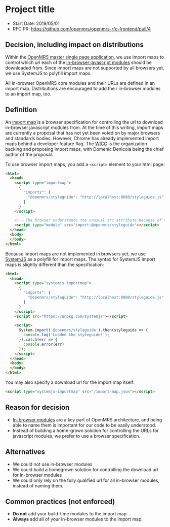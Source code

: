 # Project title
- Start Date: 2019/05/01
- RFC PR: https://github.com/openmrs/openmrs-rfc-frontend/pull/4

## Decision, including impact on distributions
Within the [OpenMRS master single page application](/text/0001-single-page-applications.md), we use import maps to control which url each
of the [in-browser javascript modules](/text/0002-modules.md) should be downloaded from. Since import maps are not supported by all browsers yet,
we use SystemJS to polyfill import maps.

All in-browser OpenMRS core modules and their URLs are defined in an import map. Distributions are encouraged to add their in-browser modules to an import map, too.

## Definition
An [import map](https://github.com/WICG/import-maps) is a browser specification for controlling the url to download in-browser javascript modules from. At the
time of this writing, import maps are currently a proposal that has not yet been voted on by major browsers and standards bodies. However, Chrome has already
implemented import maps behind a developer feature flag. The [WICG](https://wicg.github.io/admin/charter.html) is the organization backing and proposing import
maps, with Domenic Denicola being the chief author of the proposal.

To use browser import maps, you add a `<script>` element to your html page:
```html
<html>
  <head>
    <script type="importmap">
      {
        "imports": {
          "@openmrs/styleguide": "http://localhost:8080/styleguide.js"
        }
      }
    </script>

    <!-- The browser understands the unusual src attribute because of the import map we have defined above -->
    <script type="module" src="import:@openmrs/styleguide"></script>
  </head>
  <body>
  </body>
</html>
```

Because import maps are not implemented in browsers yet, we use [SystemJS](https://github.com/systemjs/systemjs) as a polyfill for import maps.
The syntax for SystemJS import maps is slightly different than the specification:

```html
<html>
  <head>
    <script type="systemjs-importmap">
      {
        "imports": {
          "@openmrs/styleguide": "http://localhost:8080/styleguide.js"
        }
      }
    </script>
    <script src="https://unpkg.com/systemjs"></script>

    <script>
      System.import('@openmrs/styleguide').then(styleguide => {
        console.log('Loaded the styleguide!');
      }).catch(err => {
        console.error(err)
      });
    </script>
  </head>
  <body>
  </body>
</html>
```

You may also specify a download url for the import map itself:
```html
<script type="systemjs-importmap" src="/import-map.json"></script>
```

## Reason for decision
- [In-browser modules](/text/0002-modules.md) are a key part of OpenMRS architecture, and being able to name them is important for our code to be easily understood.
- Instead of building a home-grown solution for controlling the URLs for javascript modules, we prefer to use a browser specification.

## Alternatives
- We could not use in-browser modules
- We could build a homegrown solution for controlling the download url for in-browser modules
- We could only rely on the fully qualified url for all in-browser modules, instead of naming them.

## Common practices (not enforced)
- **Do not** add your build-time modules to the import map.
- **Always** add all of your in-browser modules to the import map.